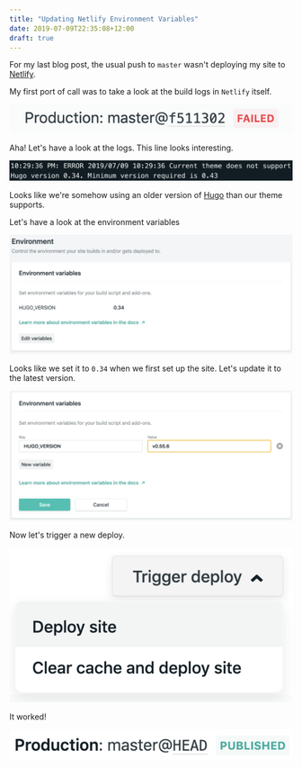 ```yaml
---
title: "Updating Netlify Environment Variables"
date: 2019-07-09T22:35:08+12:00
draft: true
---
```


For my last blog post, the usual push to `master` wasn't deploying my site to [Netlify](https://www.netlify.com/).

My first port of call was to take a look at the build logs in `Netlify` itself.

![Failed deploy message](failed-deploy.png)

Aha! Let's have a look at the logs. This line looks interesting.

![Wrong version message](wrong-version.png)

Looks like we're somehow using an older version of [Hugo](https://gohugo.io/) than our theme supports.

Let's have a look at the environment variables

![Environment variables panel](env-variables.png)

Looks like we set it to `0.34` when we first set up the site. Let's update it to the latest version.

![Entering new versoin](new-version.png)

Now let's trigger a new deploy.

![Trigger new deploy](trigger-deploy.png)

It worked!

![Deploy success](deploy-success.png)
